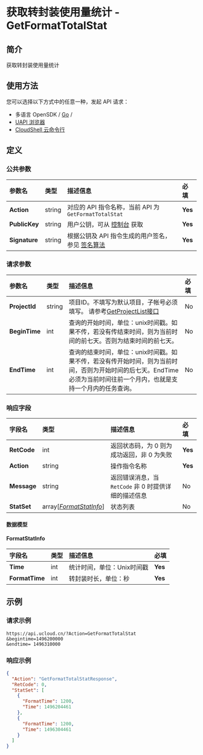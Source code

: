 # 获取转封装使用量统计 - GetFormatTotalStat

## 简介

获取转封装使用量统计






## 使用方法

您可以选择以下方式中的任意一种，发起 API 请求：
- 多语言 OpenSDK / [Go](https://github.com/ucloud/ucloud-sdk-go) /
- [UAPI 浏览器](https://console.ucloud.cn/uapi/detail?id=GetFormatTotalStat)
- [CloudShell 云命令行](https://shell.ucloud.cn/)


## 定义

### 公共参数

| 参数名 | 类型 | 描述信息 | 必填 |
|:---|:---|:---|:---|
| **Action**     | string  | 对应的 API 指令名称，当前 API 为 `GetFormatTotalStat`                        | **Yes** |
| **PublicKey**  | string  | 用户公钥，可从 [控制台](https://console.ucloud.cn/uapi/apikey) 获取                                             | **Yes** |
| **Signature**  | string  | 根据公钥及 API 指令生成的用户签名，参见 [签名算法](api/summary/signature.md)  | **Yes** |

### 请求参数

| 参数名 | 类型 | 描述信息 | 必填 |
|:---|:---|:---|:---|
| **ProjectId** | string | 项目ID。不填写为默认项目，子帐号必须填写。 请参考[GetProjectList接口](api/summary/get_project_list) |No|
| **BeginTime** | int | 查询的开始时间，单位：unix时间戳。如果不传，若没有传结束时间，则为当前时间的前七天。否则为结束时间的前七天。 |No|
| **EndTime** | int | 查询的结束时间，单位：unix时间戳。如果不传，若没有传开始时间，则为当前时间，否则为开始时间的后七天。EndTime必须为当前时间往前一个月内，也就是支持一个月内的任务查询。 |No|

### 响应字段

| 字段名 | 类型 | 描述信息 | 必填 |
|:---|:---|:---|:---|
| **RetCode** | int | 返回状态码，为 0 则为成功返回，非 0 为失败 |**Yes**|
| **Action** | string | 操作指令名称 |**Yes**|
| **Message** | string | 返回错误消息，当 `RetCode` 非 0 时提供详细的描述信息 |No|
| **StatSet** | array[[*FormatStatInfo*](#FormatStatInfo)] | 状态列表 |No|

#### 数据模型


#### FormatStatInfo

| 字段名 | 类型 | 描述信息 | 必填 |
|:---|:---|:---|:---|
| **Time** | int | 统计时间，单位：Unix时间戳 |**Yes**|
| **FormatTime** | int | 转封装时长，单位：秒 |**Yes**|

## 示例

### 请求示例
    
```
https://api.ucloud.cn/?Action=GetFormatTotalStat
&begintime=1496200000
&endtime= 1496310000
```

### 响应示例
    
```json
{
  "Action": "GetFormatTotalStatResponse",
  "RetCode": 0,
  "StatSet": [
    {
      "FormatTime": 1200,
      "Time": 1496204461
    },
    {
      "FormatTime": 1200,
      "Time": 1496304461
    }
  ]
}
```





